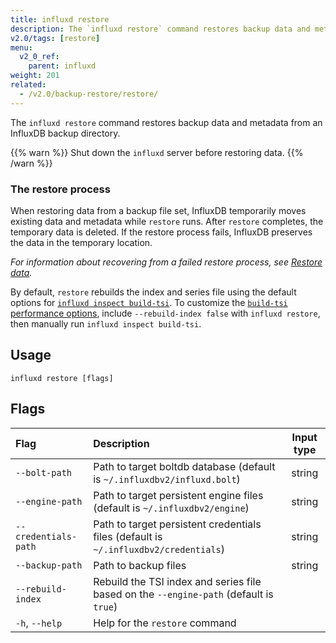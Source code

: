 ```yaml
---
title: influxd restore
description: The `influxd restore` command restores backup data and metadata from an InfluxDB backup directory.
v2.0/tags: [restore]
menu:
  v2_0_ref:
    parent: influxd
weight: 201
related:
  - /v2.0/backup-restore/restore/
---
```


The `influxd restore` command restores backup data and metadata from an InfluxDB backup directory.

{{% warn %}}
Shut down the `influxd` server before restoring data.
{{% /warn %}}

### The restore process
When restoring data from a backup file set, InfluxDB temporarily moves existing
data and metadata while `restore` runs.
After `restore` completes, the temporary data is deleted.
If the restore process fails, InfluxDB preserves the data in the temporary location.

_For information about recovering from a failed restore process, see
[Restore data](/v2.0/backup-restore/restore/#recover-from-a-failed-restore)._

By default, `restore` rebuilds the index and series file using the default options
for [`influxd inspect build-tsi`](/v2.0/reference/cli/influxd/inspect/build-tsi/).
To customize the [`build-tsi` performance options](/v2.0/reference/cli/influxd/inspect/build-tsi/#adjust-performance),
include `--rebuild-index false` with `influxd restore`, then manually run `influxd inspect build-tsi`.

## Usage

```
influxd restore [flags]
```

## Flags

| Flag                 | Description                                                                            | Input type |
|:----                 |:-----------                                                                            |:----------:|
| `--bolt-path`        | Path to target boltdb database (default is `~/.influxdbv2/influxd.bolt`)               | string     |
| `--engine-path`      | Path to target persistent engine files (default is `~/.influxdbv2/engine`)             | string     |
| `--credentials-path` | Path to target persistent credentials files (default is `~/.influxdbv2/credentials`)   | string     |
| `--backup-path`      | Path to backup files                                                                   | string     |
| `--rebuild-index`    | Rebuild the TSI index and series file based on the `--engine-path` (default is `true`) |            |
| `-h`, `--help`       | Help for the `restore` command                                                         |            |
